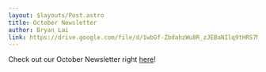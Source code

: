 ```yaml
---
layout: $layouts/Post.astro
title: October Newsletter
author: Bryan Lai
link: https://drive.google.com/file/d/1wbGf-ZbdahzWu8R_zJEBaNIlq9tHRS7M/view?fbclid=IwAR3QLezENpyuSV5zRGkuKueJfWlaJcE_lohm8hNFMkck9QRgUIlGt_tg9eE
---
```

Check out our October Newsletter right [here](https://drive.google.com/file/d/1wbGf-ZbdahzWu8R_zJEBaNIlq9tHRS7M/view?fbclid=IwAR3QLezENpyuSV5zRGkuKueJfWlaJcE_lohm8hNFMkck9QRgUIlGt_tg9eE)!
